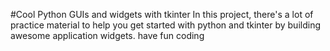#Cool Python GUIs and widgets with tkinter
In this project, there's a lot of practice material to help you get started with python and tkinter by building awesome application widgets.
have fun coding

